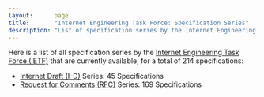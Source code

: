 ```yaml
---
layout:      page
title:       "Internet Engineering Task Force: Specification Series"
description: "List of specification series by the Internet Engineering Task Force (IETF/)"
---
```


Here is a list of all specification series by the [Internet Engineering Task Force (IETF)](http://www.ietf.org/) that are currently available, for a total of 214 specifications:

  * [Internet Draft (I-D)](I-D/) Series: 45 Specifications
  * [Request for Comments (RFC)](RFC/) Series: 169 Specifications
